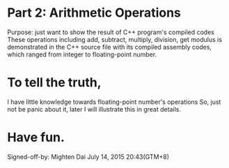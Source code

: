 # Part 2: Arithmetic Operations
Purpose: just want to show the result of C++ program's compiled codes 
These operations including
   add, subtract, multiply, division, get modulus
  is demonstrated in the C++ source file with its compiled assembly codes,
  which ranged from integer to floating-point number.

# To tell the truth,
  I have little knowledge towards floating-point number's operations
  So, just not be panic about it, later I will illustrate this in great details.
  
# Have fun.


Signed-off-by: Mighten Dai
              July 14, 2015   20:43(GTM+8)